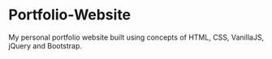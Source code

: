 # Portfolio-Website
My personal portfolio website built using concepts of HTML, CSS, VanillaJS, jQuery and Bootstrap.
